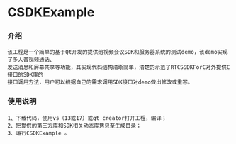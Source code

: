 # CSDKExample 

### 介绍
    该工程是一个简单的基于Qt开发的提供给视频会议SDK和服务器系统的测试demo，该demo实现了多人音视频通话、
    发送消息和屏幕共享等功能，其实现代码结构清晰简单，清楚的示范了RTCSSDKForC对外提供C接口的SDK库的
    接口调用方法，用户可以根据自己的需求调用SDK接口对demo做出修改或重写。

### 使用说明
    1、下载代码，使用vs（13或17）或qt creator打开工程，编译；
    2、把提供的第三方库和SDK相关动态库拷贝至生成目录；
    3、运行CSDKExample 。